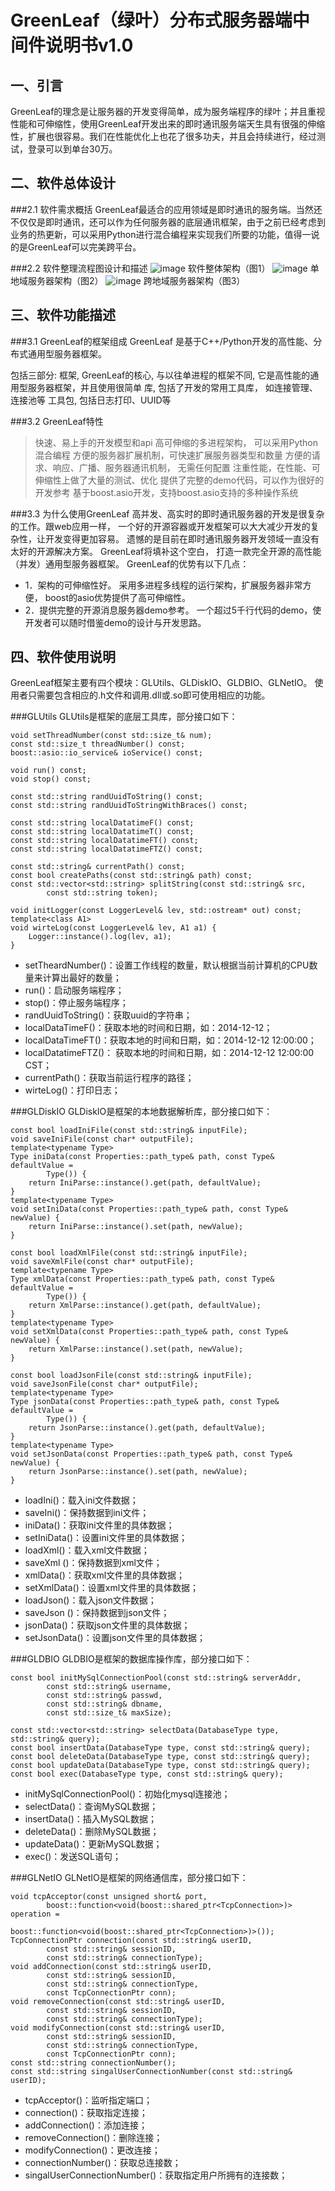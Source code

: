 GreenLeaf（绿叶）分布式服务器端中间件说明书v1.0
===================================

一、引言
-----------------------------------
GreenLeaf的理念是让服务器的开发变得简单，成为服务端程序的绿叶；并且重视性能和可伸缩性，使用GreenLeaf开发出来的即时通讯服务端天生具有很强的伸缩性，扩展也很容易。我们在性能优化上也花了很多功夫，并且会持续进行，经过测试，登录可以到单台30万。

二、软件总体设计
-----------------------------------

###2.1 软件需求概括
GreenLeaf最适合的应用领域是即时通讯的服务端。当然还不仅仅是即时通讯，还可以作为任何服务器的底层通讯框架，由于之前已经考虑到业务的热更新，可以采用Python进行混合编程来实现我们所要的功能，值得一说的是GreenLeaf可以完美跨平台。

###2.2 软件整理流程图设计和描述
![image](https://github.com/GreenLeaf/raw/master/Doc/GreenLeaf_SoftwareArchitectureFigure.png) 
软件整体架构（图1）
![image](https://github.com/GreenLeaf/raw/master/Doc/GreenLeaf_SingleRegionArchitectureFigure.png)
单地域服务器架构（图2）
![image](https://github.com/GreenLeaf/raw/master/Doc/GreenLeaf_CrossDomainArchitectureFigure.png)
跨地域服务器架构（图3）

三、软件功能描述
-----------------------------------

###3.1 GreenLeaf的框架组成
GreenLeaf 是基于C++/Python开发的高性能、分布式通用型服务器框架。

包括三部分:
	框架, GreenLeaf的核心, 与以往单进程的框架不同, 它是高性能的通用型服务器框架，并且使用很简单
	库, 包括了开发的常用工具库， 如连接管理、连接池等
	工具包, 包括日志打印、UUID等

###3.2 GreenLeaf特性
> 快速、易上手的开发模型和api
> 高可伸缩的多进程架构， 可以采用Python混合编程
> 方便的服务器扩展机制，可快速扩展服务器类型和数量
> 方便的请求、响应、广播、服务器通讯机制， 无需任何配置
> 注重性能，在性能、可伸缩性上做了大量的测试、优化
> 提供了完整的demo代码，可以作为很好的开发参考
> 基于boost.asio开发，支持boost.asio支持的多种操作系统

###3.3 为什么使用GreenLeaf
高并发、高实时的即时通讯服务器的开发是很复杂的工作。跟web应用一样， 一个好的开源容器或开发框架可以大大减少开发的复杂性，让开发变得更加容易。
遗憾的是目前在即时通讯服务器开发领域一直没有太好的开源解决方案。 GreenLeaf将填补这个空白， 打造一款完全开源的高性能（并发）通用型服务器框架。
GreenLeaf的优势有以下几点：
* 1．架构的可伸缩性好。 采用多进程多线程的运行架构，扩展服务器非常方便， boost的asio优势提供了高可伸缩性。
* 2．提供完整的开源消息服务器demo参考。 一个超过5千行代码的demo，使开发者可以随时借鉴demo的设计与开发思路。

四、软件使用说明
-----------------------------------
GreenLeaf框架主要有四个模块：GLUtils、GLDiskIO、GLDBIO、GLNetIO。
使用者只需要包含相应的.h文件和调用.dll或.so即可使用相应的功能。

###GLUtils
GLUtils是框架的底层工具库，部分接口如下：

    void setThreadNumber(const std::size_t& num);
    const std::size_t threadNumber() const;
    boost::asio::io_service& ioService() const;

    void run() const;
    void stop() const;

    const std::string randUuidToString() const;
    const std::string randUuidToStringWithBraces() const;

    const std::string localDatatimeF() const;
    const std::string localDatatimeT() const;
    const std::string localDatatimeFT() const;
    const std::string localDatatimeFTZ() const;

    const std::string& currentPath() const;
    const bool createPaths(const std::string& path) const;
    const std::vector<std::string> splitString(const std::string& src,
            const std::string token);

    void initLogger(const LoggerLevel& lev, std::ostream* out) const;
    template<class A1>
    void wirteLog(const LoggerLevel& lev, A1 a1) {
        Logger::instance().log(lev, a1);
    }

* setTheardNumber()：设置工作线程的数量，默认根据当前计算机的CPU数量来计算出最好的数量；
* run()：启动服务端程序；
* stop()：停止服务端程序；
* randUuidToString()：获取uuid的字符串；
* localDataTimeF()：获取本地的时间和日期，如：2014-12-12；
* localDataTimeFT()：获取本地的时间和日期，如：2014-12-12 12:00:00；
* localDatatimeFTZ()： 获取本地的时间和日期，如：2014-12-12 12:00:00 CST；
* currentPath()：获取当前运行程序的路径；
* wirteLog()：打印日志；

###GLDiskIO
GLDiskIO是框架的本地数据解析库，部分接口如下：

    const bool loadIniFile(const std::string& inputFile);
    void saveIniFile(const char* outputFile);
    template<typename Type>
    Type iniData(const Properties::path_type& path, const Type& defaultValue =
            Type()) {
        return IniParse::instance().get(path, defaultValue);
    }
    template<typename Type>
    void setIniData(const Properties::path_type& path, const Type& newValue) {
        return IniParse::instance().set(path, newValue);
    }

    const bool loadXmlFile(const std::string& inputFile);
    void saveXmlFile(const char* outputFile);
    template<typename Type>
    Type xmlData(const Properties::path_type& path, const Type& defaultValue =
            Type()) {
        return XmlParse::instance().get(path, defaultValue);
    }
    template<typename Type>
    void setXmlData(const Properties::path_type& path, const Type& newValue) {
        return XmlParse::instance().set(path, newValue);
    }

    const bool loadJsonFile(const std::string& inputFile);
    void saveJsonFile(const char* outputFile);
    template<typename Type>
    Type jsonData(const Properties::path_type& path, const Type& defaultValue =
            Type()) {
        return JsonParse::instance().get(path, defaultValue);
    }
    template<typename Type>
    void setJsonData(const Properties::path_type& path, const Type& newValue) {
        return JsonParse::instance().set(path, newValue);
    }

* loadIni()：载入ini文件数据；
* saveIni()：保持数据到ini文件；
* iniData()：获取ini文件里的具体数据；
* setIniData()：设置ini文件里的具体数据；
* loadXml()：载入xml文件数据；
* saveXml ()：保持数据到xml文件；
* xmlData()：获取xml文件里的具体数据；
* setXmlData()：设置xml文件里的具体数据；
* loadJson()：载入json文件数据；
* saveJson ()：保持数据到json文件；
* jsonData()：获取json文件里的具体数据；
* setJsonData()：设置json文件里的具体数据；

###GLDBIO
GLDBIO是框架的数据库操作库，部分接口如下：

    const bool initMySqlConnectionPool(const std::string& serverAddr,
            const std::string& username,
            const std::string& passwd,
            const std::string& dbname,
            const std::size_t& maxSize);

    const std::vector<std::string> selectData(DatabaseType type, std::string& query);
    const bool insertData(DatabaseType type, const std::string& query);
    const bool deleteData(DatabaseType type, const std::string& query);
    const bool updateData(DatabaseType type, const std::string& query);
    const bool exec(DatabaseType type, const std::string& query);

* initMySqlConnectionPool()：初始化mysql连接池；
* selectData()：查询MySQL数据；
* insertData()：插入MySQL数据；
* deleteData()：删除MySQL数据；
* updateData()：更新MySQL数据；
* exec()：发送SQL语句；

###GLNetIO
GLNetIO是框架的网络通信库，部分接口如下：

    void tcpAcceptor(const unsigned short& port,
            boost::function<void(boost::shared_ptr<TcpConnection>)> operation =
                    boost::function<void(boost::shared_ptr<TcpConnection>)>());
    TcpConnectionPtr connection(const std::string& userID,
            const std::string& sessionID,
            const std::string& connectionType);
    void addConnection(const std::string& userID,
            const std::string& sessionID,
            const std::string& connectionType,
            const TcpConnectionPtr conn);
    void removeConnection(const std::string& userID,
            const std::string& sessionID,
            const std::string& connectionType);
    void modifyConnection(const std::string& userID,
            const std::string& sessionID,
            const std::string& connectionType,
            const TcpConnectionPtr conn);
    const std::string connectionNumber();
    const std::string singalUserConnectionNumber(const std::string& userID);

* tcpAcceptor()：监听指定端口；
* connection()：获取指定连接；
* addConnection()：添加连接；
* removeConnection()：删除连接；
* modifyConnection()：更改连接；
* connectionNumber()：获取总连接数；
* singalUserConnectionNumber()：获取指定用户所拥有的连接数；




